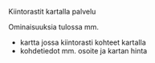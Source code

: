 Kiintorastit kartalla palvelu

Ominaisuuksia tulossa mm.

- kartta jossa kiintorasti kohteet kartalla
- kohdetiedot mm. osoite ja kartan hinta